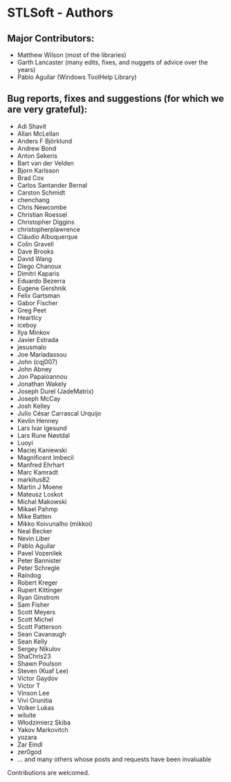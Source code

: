 # STLSoft - Authors

## Major Contributors:

* Matthew Wilson        (most of the libraries)
* Garth Lancaster       (many edits, fixes, and nuggets of advice over the years)
* Pablo Aguilar         (Windows ToolHelp Library)


## Bug reports, fixes and suggestions (for which we are very grateful):

* Adi Shavit
* Allan McLellan
* Anders F Björklund
* Andrew Bond
* Anton Sekeris
* Bart van der Velden
* Bjorn Karlsson
* Brad Cox
* Carlos Santander Bernal
* Carston Schmidt
* chenchang
* Chris Newcombe
* Christian Roessel
* Christopher Diggins
* christopherplawrence
* Cláudio Albuquerque
* Colin Gravell
* Dave Brooks
* David Wang
* Diego Chanoux
* Dimitri Kaparis
* Eduardo Bezerra
* Eugene Gershnik
* Felix Gartsman
* Gabor Fischer
* Greg Peet
* HeartIcy
* iceboy
* Ilya Minkov
* Javier Estrada
* jesusmalo
* Joe Mariadassou
* John (cqj007)
* John Abney
* Jon Papaioannou
* Jonathan Wakely
* Joseph Durel (JadeMatrix)
* Joseph McCay
* Josh Kelley
* Julio César Carrascal Urquijo
* Kevlin Henney
* Lars Ivar Igesund
* Lars Rune Nøstdal
* Luoyi
* Maciej Kaniewski
* Magnificent Imbecil
* Manfred Ehrhart
* Marc Kamradt
* markitus82
* Martin J Moene
* Mateusz Loskot
* Michal Makowski
* Mikael Pahmp
* Mike Batten
* Mikko Koivunalho (mikkoi)
* Neal Becker
* Nevin Liber
* Pablo Aguilar
* Pavel Vozenilek
* Peter Bannister
* Peter Schregle
* Raindog
* Robert Kreger
* Rupert Kittinger
* Ryan Ginstrom
* Sam Fisher
* Scott Meyers
* Scott Michel
* Scott Patterson
* Sean Cavanaugh
* Sean Kelly
* Sergey Nikulov
* ShaChris23
* Shawn Poulson
* Steven (Kuaf Lee)
* Victor Gaydov
* Victor T
* Vinson Lee
* Vivi Orunitia
* Volker Lukas
* wiluite
* Włodzimierz Skiba
* Yakov Markovitch
* yozara
* Zar Eindl
* zer0god
* ... and many others whose posts and requests have been invaluable

Contributions are welcomed.


<!-- ########################### end of file ########################### -->

